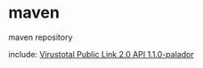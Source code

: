 # maven
maven repository

include: [Virustotal Public Link 2.0 API 1.1.0-palador](https://github.com/palador/Virustotal-Public-API-V2.0-Client)
